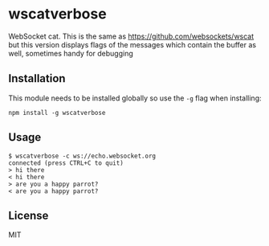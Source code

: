 # wscatverbose

WebSocket cat. This is the same as https://github.com/websockets/wscat but this version displays flags of the messages which contain the buffer as well, sometimes handy for debugging


## Installation

This module needs to be installed globally so use the `-g` flag when installing:

```
npm install -g wscatverbose
```

## Usage

```
$ wscatverbose -c ws://echo.websocket.org 
connected (press CTRL+C to quit)
> hi there
< hi there
> are you a happy parrot?
< are you a happy parrot?
```

## License

MIT
